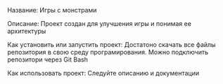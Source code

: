 Название: Игры с монстрами

Описание:
Проект создан для улучшения игры и понимая ее архитектуры

Как установить или запустить проект:
Достатоно скачать все файлы репозитория в свою среду програмирования. Можно подключить репозитори через Git Bash

Как использовать проект:
Следуйте описанию и документации